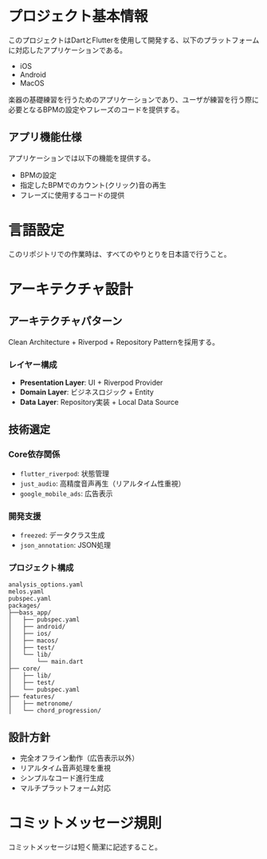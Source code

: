 # プロジェクト基本情報

このプロジェクトはDartとFlutterを使用して開発する、以下のプラットフォームに対応したアプリケーションである。

- iOS
- Android
- MacOS

楽器の基礎練習を行うためのアプリケーションであり、ユーザが練習を行う際に必要となるBPMの設定やフレーズのコードを提供する。

## アプリ機能仕様

アプリケーションでは以下の機能を提供する。

- BPMの設定
- 指定したBPMでのカウント(クリック)音の再生
- フレーズに使用するコードの提供

# 言語設定

このリポジトリでの作業時は、すべてのやりとりを日本語で行うこと。

# アーキテクチャ設計

## アーキテクチャパターン

Clean Architecture + Riverpod + Repository Patternを採用する。

### レイヤー構成

- **Presentation Layer**: UI + Riverpod Provider
- **Domain Layer**: ビジネスロジック + Entity
- **Data Layer**: Repository実装 + Local Data Source

## 技術選定

### Core依存関係

- `flutter_riverpod`: 状態管理
- `just_audio`: 高精度音声再生（リアルタイム性重視）
- `google_mobile_ads`: 広告表示

### 開発支援

- `freezed`: データクラス生成
- `json_annotation`: JSON処理

### プロジェクト構成

```
analysis_options.yaml
melos.yaml
pubspec.yaml
packages/
├──bass_app/
│   ├── pubspec.yaml
│   ├── android/
│   ├── ios/
│   ├── macos/
│   ├── test/
│   └── lib/
│       └── main.dart
├── core/
│   ├── lib/
│   ├── test/
│   └── pubspec.yaml
├── features/
│   ├── metronome/
│   └── chord_progression/
```

## 設計方針

- 完全オフライン動作（広告表示以外）
- リアルタイム音声処理を重視
- シンプルなコード進行生成
- マルチプラットフォーム対応

# コミットメッセージ規則

コミットメッセージは短く簡潔に記述すること。
